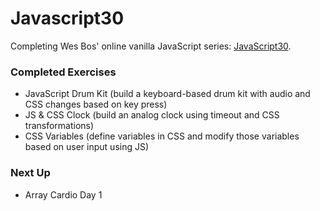 # Javascript30
Completing Wes Bos' online vanilla JavaScript series: [JavaScript30](https://javascript30.com/).

### Completed Exercises
* JavaScript Drum Kit (build a keyboard-based drum kit with audio and CSS changes based on key press)
* JS & CSS Clock (build an analog clock using timeout and CSS transformations)
* CSS Variables (define variables in CSS and modify those variables based on user input using JS)

### Next Up
* Array Cardio Day 1
